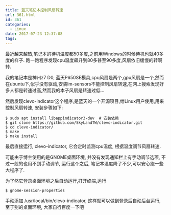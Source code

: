 ```yaml
---
title: 蓝天笔记本控制风扇转速
url: 361.html
id: 361
categories:
  - Linux
date: 2017-07-23 12:37:08
tags:
---
```


最近越来越热,笔记本的待机温度都50多度,之前用Windows的时候待机也就40多度的样子. 跑一跑程序发现cpu温度飙升到80多甚至90多度,风扇依旧缓慢的转啊转.

我的笔记本是神州z7 D0, 蓝天P650SE模具,cpu风扇是两个,gpu风扇是一个,然而在ubuntu下,似乎没有驱动,安装lm-sensors不能控制风扇转速,在网上搜索发现好多人都是转速过高,然而我的本子风扇是转速过低...

然后发现clevo-indicator这个程序,是蓝天的一个开源项目,给Linux用户使用,用来控制风扇转速, 安装步骤如下:

  
```
$ sudo apt install libappindicator3-dev  # 安装依赖
$ git clone https://github.com/SkyLandTW/clevo-indicator.git
$ cd clevo-indicator/
$ make
$ make install
```
  

最后直接运行, clevo-indicator, 它会定时监测cpu温度, 根据温度调节风扇转速.

可能由于博主使用的是GNOME桌面环境, 并没有发现通知栏上有手动调节选项, 不过一般的也用不到手动调节, 运行这个之后, 笔记本温度降了不少,可以安心跑一些大程序了.

为了然它登录桌面环境之后自动运行,打开终端,运行

  
```
$ gnome-session-properties
```
  

手动添加 /usr/local/bin/clevo-indicator, 这样就可以做到登录后自动后台运行, 至于别的桌面环境, 大家自行百度一下吧

